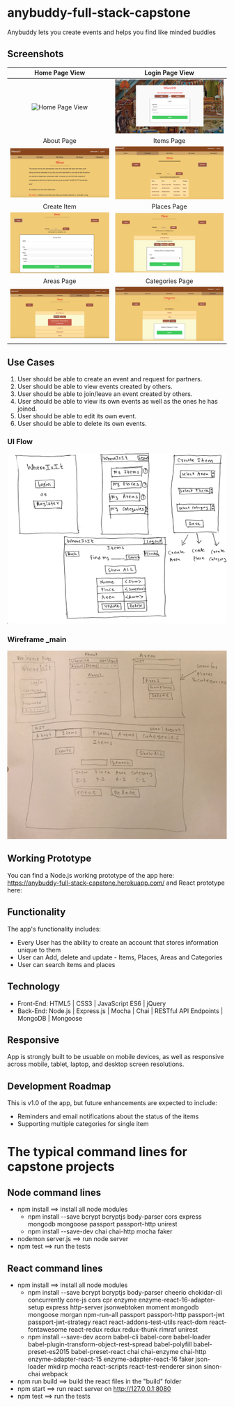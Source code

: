 # anybuddy-full-stack-capstone

Anybuddy lets you create events and helps you find like minded buddies

## Screenshots

Home Page View | Login Page View
:-------------------------:|:-------------------------:
![Home Page View](https://github.com/nitishbagul/where-is-it-node-capstone/blob/master/github-images/ab_home.png)  |  ![Login Page View](https://github.com/nitishbagul/where-is-it-node-capstone/blob/master/github-images/login-page-view.png)
About Page | Items Page
![About Page](https://github.com/nitishbagul/where-is-it-node-capstone/blob/master/github-images/about-page.png) | ![Items Page](https://github.com/nitishbagul/where-is-it-node-capstone/blob/master/github-images/items-page.png)
Create Item  | Places Page
![Create Item](https://github.com/nitishbagul/where-is-it-node-capstone/blob/master/github-images/create-item.png) | ![Places Page](https://github.com/nitishbagul/where-is-it-node-capstone/blob/master/github-images/places-page.png)
Areas Page | Categories Page
![Areas Page](https://github.com/nitishbagul/where-is-it-node-capstone/blob/master/github-images/areas-page.png) | ![Categories Page](https://github.com/nitishbagul/where-is-it-node-capstone/blob/master/github-images/categories-page.png)

## Use Cases
1. User should be able to create an event and request for partners.
2. User should be able to view events created by others.
3. User should be able to join/leave an event created by others.
4. User should be able to view its own events as well as the ones he has joined.
5. User should be able to edit its own event.
6. User should be able to delete its own events.

### UI Flow
![UI Flow handwritten draft](https://github.com/nitishbagul/where-is-it-node-capstone/blob/master/github-images/User-flow-WhereIsIt_1.jpg)

### Wireframe _main
![Wireframe _Main](https://github.com/nitishbagul/where-is-it-node-capstone/blob/master/github-images/wireframes.jpg)

## Working Prototype
You can find a Node.js working prototype of the app here: https://anybuddy-full-stack-capstone.herokuapp.com/ and React prototype here:

## Functionality
The app's functionality includes:
* Every User has the ability to create an account that stores information unique to them
* User can Add, delete and update - Items, Places, Areas and Categories
* User can search items and places

## Technology
* Front-End: HTML5 | CSS3 | JavaScript ES6 | jQuery
* Back-End: Node.js | Express.js | Mocha | Chai | RESTful API Endpoints | MongoDB | Mongoose



## Responsive
App is strongly built to be usuable on mobile devices, as well as responsive across mobile, tablet, laptop, and desktop screen resolutions.

## Development Roadmap
This is v1.0 of the app, but future enhancements are expected to include:
* Reminders and email notifications about the status of the items
* Supporting multiple categories for single item

#  The typical command lines for capstone projects

## Node command lines
* npm install ==> install all node modules
    * npm install --save bcrypt bcryptjs body-parser cors express mongodb mongoose passport passport-http unirest
    * npm install --save-dev chai chai-http mocha faker
* nodemon server.js ==> run node server
* npm test ==> run the tests

## React command lines
* npm install ==> install all node modules
    * npm install --save bcrypt bcryptjs body-parser cheerio chokidar-cli concurrently core-js cors cpr enzyme enzyme-react-16-adapter-setup express http-server jsonwebtoken moment mongodb mongoose morgan npm-run-all passport passport-http passport-jwt passport-jwt-strategy react react-addons-test-utils react-dom react-fontawesome react-redux redux redux-thunk rimraf unirest
    * npm install --save-dev acorn babel-cli babel-core babel-loader babel-plugin-transform-object-rest-spread babel-polyfill babel-preset-es2015 babel-preset-react chai chai-enzyme chai-http enzyme-adapter-react-15 enzyme-adapter-react-16 faker json-loader mkdirp mocha react-scripts react-test-renderer sinon sinon-chai webpack
* npm run build ==> build the react files in the "build" folder
* npm start ==> run react server on http://127.0.0.1:8080
* npm test ==> run the tests







